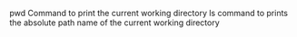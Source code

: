 pwd Command to print the current working directory
ls command to prints the absolute path name of the current working directory
